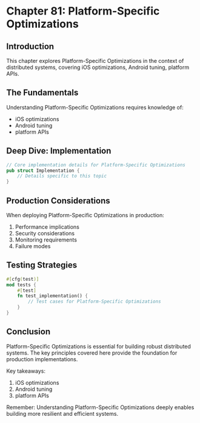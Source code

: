# Chapter 81: Platform-Specific Optimizations

## Introduction

This chapter explores Platform-Specific Optimizations in the context of distributed systems, covering iOS optimizations, Android tuning, platform APIs.

## The Fundamentals

Understanding Platform-Specific Optimizations requires knowledge of:
- iOS optimizations
-  Android tuning
-  platform APIs

## Deep Dive: Implementation

```rust
// Core implementation details for Platform-Specific Optimizations
pub struct Implementation {
    // Details specific to this topic
}
```

## Production Considerations

When deploying Platform-Specific Optimizations in production:
1. Performance implications
2. Security considerations
3. Monitoring requirements
4. Failure modes

## Testing Strategies

```rust
#[cfg(test)]
mod tests {
    #[test]
    fn test_implementation() {
        // Test cases for Platform-Specific Optimizations
    }
}
```

## Conclusion

Platform-Specific Optimizations is essential for building robust distributed systems. The key principles covered here provide the foundation for production implementations.

Key takeaways:
1. iOS optimizations
1.  Android tuning
1.  platform APIs

Remember: Understanding Platform-Specific Optimizations deeply enables building more resilient and efficient systems.
